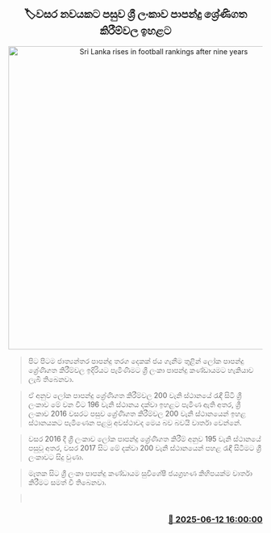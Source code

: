 <p align='center'><b><h2 align='center' title='Sri Lanka rises in football rankings after nine years'>🏷වසර නවයකට පසුව ශ්‍රී ලංකාව පාපන්දු ශ්‍රේණිගත කිරීම්වල ඉහළට</h2></b></p>
<p align='center'><img src='https://helakuru.sgp1.cdn.digitaloceanspaces.com/esana/images/lib/foot-ball.jpg' width='600' alt='Sri Lanka rises in football rankings after nine years'></p>

> පිට පිටම ජාත්‍යන්තර පාපන්දු තරග දෙකක් ජය ගැනීම තුළින් ලෝක පාපන්දු ශ්‍රේණිගත කිරීම්වල ඉදිරියට පැමිණීමට ශ්‍රී ලංකා පාපන්දු කණ්ඩායමට හැකියාව ලැබී තිබෙනවා.

> ඒ අනුව ලෝක පාපන්දු ශ්‍රේණිගත කිරීම්වල 200 වැනි ස්ථානයේ රැඳී සිටි ශ්‍රී ලංකාව මේ වන විට 196 වැනි ස්ථානය දක්වා ඉහළට පැමිණ ඇති අතර, ශ්‍රී ලංකාව 2016 වසරට පසුව ශ්‍රේණිගත කිරීම්වල 200 වැනි ස්ථානයෙන් ඉහළ ස්ථානයකට පැමිණෙන පළමු අවස්ථාවද මෙය බව බවයි වාර්තා වෙන්නේ.

> වසර 2016 දී ශ්‍රී ලංකාව ලෝක පාපන්දු ශ්‍රේණිගත කිරීම් අනුව 195 වැනි ස්ථානයේ පසුවූ අතර, වසර 2017 සිට මේ දක්වා 200 වැනි ස්ථානයෙන් පහළ රැඳී සිටීමට ශ්‍රී ලංකාවට සිදු වුණා.

> මෑතක සිට ශ්‍රී ලංකා පාපන්දු කණ්ඩායම සුවිශේෂී ජයග්‍රහණ කිහිපයක්ම වාර්තා කිරීමට සමත් වී ති‍බෙනවා.

>  



<h3 align='right'><a href='https://www.helakuru.lk/esana/p/110928/'>📅 2025-06-12 16:00:00</a></h3>
